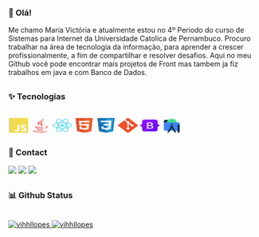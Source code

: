 ### 👋 Olá!
Me chamo Maria Victória e atualmente estou no 4º Periodo do curso de Sistemas para Internet da Universidade Catolica de Pernambuco. Procuro trabalhar na área de tecnologia da informação, para aprender a crescer profissionalmente, a fim de compartilhar e resolver desafios. Aqui no meu Github você pode encontrar mais projetos de Front mas tambem ja fiz trabalhos em java e com Banco de Dados.  

  
##

  ### ✨ Tecnologias

<div style="display: inline_block"><br>
  <img align="center" alt="Vic-Js" height="30" width="40" src="https://raw.githubusercontent.com/devicons/devicon/master/icons/javascript/javascript-plain.svg">
  <img align="center" alt="Vic-Ts" height="30" width="40" src="https://raw.githubusercontent.com/devicons/devicon/master/icons/java/java-plain.svg">
  <img align="center" alt="Vic-React" height="30" width="40" src="https://raw.githubusercontent.com/devicons/devicon/master/icons/react/react-original.svg">
  <img align="center" alt="Vic-HTML" height="30" width="40" src="https://raw.githubusercontent.com/devicons/devicon/master/icons/html5/html5-original.svg">
  <img align="center" alt="Vic-CSS" height="30" width="40" src="https://raw.githubusercontent.com/devicons/devicon/master/icons/css3/css3-original.svg">
  <img align="center" alt="Vic-GIT" height="30" width="40" src="https://raw.githubusercontent.com/devicons/devicon/master/icons/git/git-original.svg">
  <img align="center" alt="Vic-GIT" height="30" width="40" src="https://raw.githubusercontent.com/devicons/devicon/master/icons/bootstrap/bootstrap-original.svg">
   <img align="center" alt="Vic-GIT" height="30" width="40" src="https://raw.githubusercontent.com/devicons/devicon/master/icons/androidstudio/androidstudio-original.svg">

</div>
  
<!-- 📨 Contact -->
##

### 📨 Contact
  <div>
 <a href = "mailto:viictoria931@gmail.com"><img src="https://img.shields.io/badge/-Gmail-%23333?style=for-the-badge&logo=gmail&logoColor=white" target="_blank"></a>
  <a href="https://www.linkedin.com/in/vihhllopes" target="_blank"><img src="https://img.shields.io/badge/-LinkedIn-%230077B5?style=for-the-badge&logo=linkedin&logoColor=white" target="_blank"></a> 
 <a href="https://instagram.com/vihhllopes" target="_blank"><img src="https://img.shields.io/badge/-Instagram-%23E4405F?style=for-the-badge&logo=instagram&logoColor=white" target="_blank"></a>
</div>

##

### 📊 Github Status
<div style="display: inline_block"><br>
   <a href="https://github.com/vihhllopes">
  <img min-width="420px" max-width="420px" width="420px" src="https://github-readme-stats.vercel.app/api?username=vihhllopes&show_icons=true&theme=radical" alt="vihhllopes" />

  <img min-width="330px" max-width="330px" width="330px" src="https://github-readme-stats.vercel.app/api/top-langs/?username=vihhllopes&layout=compact&langs_count=7&theme=radical" alt="vihhllopes" />
    
</div>


<div> 
